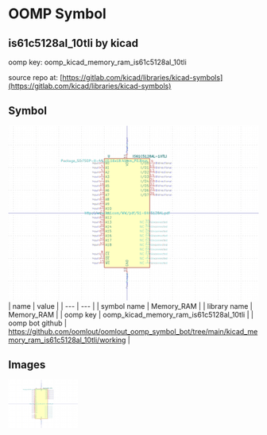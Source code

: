 # OOMP Symbol  
## is61c5128al_10tli  by kicad  
  
oomp key: oomp_kicad_memory_ram_is61c5128al_10tli  
  
source repo at: [https://gitlab.com/kicad/libraries/kicad-symbols](https://gitlab.com/kicad/libraries/kicad-symbols)  
## Symbol  
  
[![working.png](working_600.png)](working.png)  
| name | value | 
| --- | --- | 
| symbol name | Memory_RAM | 
| library name | Memory_RAM | 
| oomp key | oomp_kicad_memory_ram_is61c5128al_10tli | 
| oomp bot github | https://github.com/oomlout/oomlout_oomp_symbol_bot/tree/main/kicad_memory_ram_is61c5128al_10tli/working | 
## Images  
  
[![working.png](working_140.png)](working.png)  
